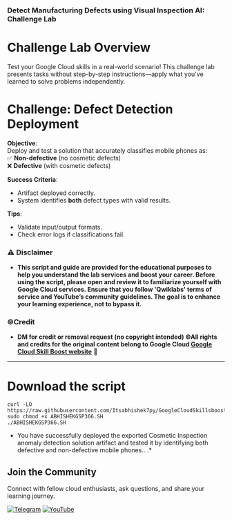 

### Detect Manufacturing Defects using Visual Inspection AI: Challenge Lab




# Challenge Lab Overview  

Test your Google Cloud skills in a real-world scenario! This challenge lab presents tasks without step-by-step instructions—apply what you've learned to solve problems independently.  

# Challenge: Defect Detection Deployment  

**Objective**:  
Deploy and test a solution that accurately classifies mobile phones as:  
✅ **Non-defective** (no cosmetic defects)  
❌ **Defective** (with cosmetic defects)  

**Success Criteria**:  
- Artifact deployed correctly.  
- System identifies **both** defect types with valid results.  

**Tips**:  
- Validate input/output formats.  
- Check error logs if classifications fail.

  
### ⚠️ Disclaimer
- **This script and guide are provided for  the educational purposes to help you understand the lab services and boost your career. Before using the script, please open and review it to familiarize yourself with Google Cloud services. Ensure that you follow 'Qwiklabs' terms of service and YouTube’s community guidelines. The goal is to enhance your learning experience, not to bypass it.**

### ©Credit
- **DM for credit or removal request (no copyright intended) ©All rights and credits for the original content belong to Google Cloud [Google Cloud Skill Boost website](https://www.cloudskillsboost.google/)** 🙏

---
# Download the script

```
curl -LO https://raw.githubusercontent.com/Itsabhishek7py/GoogleCloudSkillsboost/refs/heads/main/Detect%20Manufacturing%20Defects%20using%20Visual%20Inspection%20AI%20Challenge%20Lab/ABHISHEKGSP366.SH
sudo chmod +x ABHISHEKGSP366.SH
./ABHISHEKGSP366.SH
```


* You have successfully deployed the exported Cosmetic Inspection anomaly detection solution artifact and tested it by identifying both defective and non-defective mobile phones..
.*


## Join the Community  

Connect with fellow cloud enthusiasts, ask questions, and share your learning journey.  

[![Telegram](https://img.shields.io/badge/Telegram_Group-2CA5E0?style=for-the-badge&logo=telegram&logoColor=white)](https://t.me/+gBcgRTlZLyM4OGI1)
[![YouTube](https://img.shields.io/badge/Subscribe-FF0000?style=for-the-badge&logo=youtube&logoColor=white)](https://www.youtube.com/@drabhishek.5460?sub_confirmation=1)  

